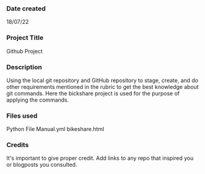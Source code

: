 

### Date created
18/07/22

### Project Title
Github Project

### Description
Using the local git repository and GitHub repository to stage, create, and do other requirements mentioned in the rubric to get the best knowledge about git commands. Here the bickshare project is used for the purpose of applying the commands.

### Files used
Python File Manual.yml
bikeshare.html



### Credits
It's important to give proper credit. Add links to any repo that inspired you or blogposts you consulted.

